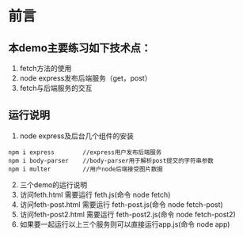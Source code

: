 # 前言
## 本demo主要练习如下技术点：
1. fetch方法的使用
2. node express发布后端服务（get，post）
3. fetch与后端服务的交互

## 运行说明
1. node express及后台几个组件的安装
````
npm i express        //express用户发布后端服务
npm i body-parser    //body-parser用于解析post提交的字符串参数
npm i multer         //用户node后端接受图片数据
````

2. 三个demo的运行说明
1. 访问feth.html 需要运行 feth.js(命令 node fetch)
2. 访问feth-post.html 需要运行 feth-post.js(命令 node fetch-post)
3. 访问feth-post2.html 需要运行 feth-post2.js(命令 node fetch-post2)
4. 如果要一起运行以上三个服务则可以直接运行app.js(命令 node app) 
